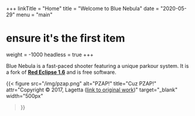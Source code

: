 +++
linkTitle = "Home"
title = "Welcome to Blue Nebula"
date = "2020-05-29"
menu = "main"
# ensure it's the first item
weight = -1000
headless = true
+++

Blue Nebula is a fast-paced shooter featuring a unique parkour system. It is a fork of [**Red Eclipse 1.6**](https://redeclipse.net) and is free software.

{{< figure
    src="/img/pzap.png"
    alt="PZAP!"
    title="Cuz PZAP!"
    attr="Copyright © 2017, Lagetta ([link to original work](https://www.deviantart.com/lagetta/art/Pzap-689445742))"
    target="_blank"
    width="500px"
>}}

